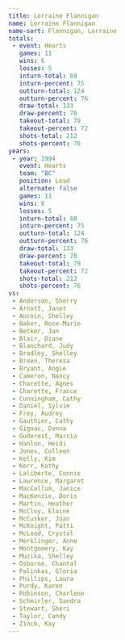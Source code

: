 ```yaml
---
title: Lorraine Flannigan
name: Lorraine Flannigan
name-sort: Flannigan, Lorraine
totals:
 - event: Hearts
   games: 11
   wins: 6
   losses: 5
   inturn-total: 88
   inturn-percent: 75
   outturn-total: 124
   outturn-percent: 76
   draw-total: 133
   draw-percent: 78
   takeout-total: 79
   takeout-percent: 72
   shots-total: 212
   shots-percent: 76
years:
 - year: 1994
   event: Hearts
   team: "BC"
   position: Lead
   alternate: false
   games: 11
   wins: 6
   losses: 5
   inturn-total: 88
   inturn-percent: 75
   outturn-total: 124
   outturn-percent: 76
   draw-total: 133
   draw-percent: 78
   takeout-total: 79
   takeout-percent: 72
   shots-total: 212
   shots-percent: 76
vs:
 - Anderson, Sherry
 - Arnott, Janet
 - Aucoin, Shelley
 - Baker, Rose-Marie
 - Betker, Jan
 - Blair, Diane
 - Blanchard, Judy
 - Bradley, Shelley
 - Breen, Theresa
 - Bryant, Angie
 - Cameron, Nancy
 - Charette, Agnes
 - Charette, France
 - Cunningham, Cathy
 - Daniel, Sylvie
 - Frey, Audrey
 - Gauthier, Cathy
 - Gignac, Donna
 - Gudereit, Marcia
 - Hanlon, Heidi
 - Jones, Colleen
 - Kelly, Kim
 - Kerr, Kathy
 - Laliberte, Connie
 - Lawrence, Margaret
 - MacCallum, Janice
 - MacKenzie, Doris
 - Martin, Heather
 - McCloy, Elaine
 - McCusker, Joan
 - McKnight, Patti
 - McLeod, Crystal
 - Merklinger, Anne
 - Montgomery, Kay
 - Muzika, Shelley
 - Osborne, Chantal
 - Palinkas, Gloria
 - Phillips, Laura
 - Purdy, Karen
 - Robinson, Charlene
 - Schmirler, Sandra
 - Stewart, Sheri
 - Taylor, Candy
 - Zinck, Kay
---
```

